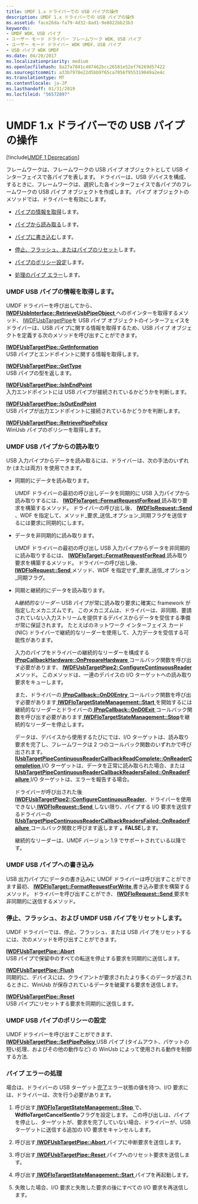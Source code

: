```yaml
---
title: UMDF 1.x ドライバーでの USB パイプの操作
description: UMDF 1.x ドライバーでの USB パイプの操作
ms.assetid: face26da-fa79-4d32-8ad1-9e8022bb23b3
keywords:
- UMDF WDK、USB パイプ
- ユーザー モード ドライバー フレームワーク WDK、USB パイプ
- ユーザー モード ドライバー WDK UMDF、USB パイプ
- USB パイプ WDK UMDF
ms.date: 04/20/2017
ms.localizationpriority: medium
ms.openlocfilehash: 8a27a7841c407462bcc26581e52ef76269d57422
ms.sourcegitcommit: a33b7978e22d5bb9f65ca7056f955319049a2e4c
ms.translationtype: MT
ms.contentlocale: ja-JP
ms.lasthandoff: 01/31/2019
ms.locfileid: "56572897"
---
```

# <a name="working-with-usb-pipes-in-umdf-1x-drivers"></a>UMDF 1.x ドライバーでの USB パイプの操作


[!include[UMDF 1 Deprecation](../umdf-1-deprecation.md)]

フレームワークは、フレームワークの USB パイプ オブジェクトとして USB インターフェイスで各パイプを表します。 ドライバーは、USB デバイスを構成、するときに、フレームワークは、選択した各インターフェイスで各パイプのフレームワークの USB パイプ オブジェクトを作成します。 パイプ オブジェクトのメソッドでは、ドライバーを有効にします。

-   [パイプの情報を取得](#obtaining-umdf-usb-pipe-information)します。

-   [パイプから読み取る](#reading-from-a-umdf-usb-pipe)します。

-   [パイプに書き込む](#writing-to-a-umdf-usb-pipe)します。

-   [停止、フラッシュ、またはパイプのリセット](#stopping-flushing)します。

-   [パイプのポリシー設定](#setting-pipe-policy)します。

-   [処理のパイプ エラー](#handling-pipe-errors)します。

### <a name="obtaining-umdf-usb-pipe-information"></a>UMDF USB パイプの情報を取得します。

UMDF ドライバーを呼び出してから、 [ **IWDFUsbInterface::RetrieveUsbPipeObject** ](https://msdn.microsoft.com/library/windows/hardware/ff560339)へのポインターを取得するメソッド、 [IWDFUsbTargetPipe](https://msdn.microsoft.com/library/windows/hardware/ff560391)を USB パイプ オブジェクトのインターフェイスをドライバーは、USB パイプに関する情報を取得するため、USB パイプ オブジェクトを定義する次のメソッドを呼び出すことができます。

<a href="" id="iwdfusbtargetpipe--getinformation"></a>[**IWDFUsbTargetPipe::GetInformation**](https://msdn.microsoft.com/library/windows/hardware/ff560403)  
USB パイプとエンドポイントに関する情報を取得します。

<a href="" id="iwdfusbtargetpipe--gettype"></a>[**IWDFUsbTargetPipe::GetType**](https://msdn.microsoft.com/library/windows/hardware/ff560406)  
USB パイプの型を返します。

<a href="" id="iwdfusbtargetpipe--isinendpoint"></a>[**IWDFUsbTargetPipe::IsInEndPoint**](https://msdn.microsoft.com/library/windows/hardware/ff560410)  
入力エンドポイントには USB パイプが接続されているかどうかを判断します。

<a href="" id="iwdfusbtargetpipe--isoutendpoint"></a>[**IWDFUsbTargetPipe::IsOutEndPoint**](https://msdn.microsoft.com/library/windows/hardware/ff560414)  
USB パイプが出力エンドポイントに接続されているかどうかを判断します。

<a href="" id="iwdfusbtargetpipe--retrievepipepolicy"></a>[**IWDFUsbTargetPipe::RetrievePipePolicy**](https://msdn.microsoft.com/library/windows/hardware/ff560418)  
WinUsb パイプのポリシーを取得します。

### <a name="reading-from-a-umdf-usb-pipe"></a>UMDF USB パイプからの読み取り

USB 入力パイプからデータを読み取るには、ドライバーは、次の手法のいずれか (または両方) を使用できます。

-   同期的にデータを読み取ります。

    UMDF ドライバーの最初の呼び出しデータを同期的に USB 入力パイプから読み取りするには、 [ **IWDFIoTarget::FormatRequestForRead** ](https://msdn.microsoft.com/library/windows/hardware/ff559233)読み取り要求を構築するメソッド。 ドライバーの呼び出し後、 [ **IWDFIoRequest::Send** ](https://msdn.microsoft.com/library/windows/hardware/ff559149) 、WDF を指定して、メソッド\_要求\_送信\_オプション\_同期フラグを送信するには要求に同期的にします。

-   データを非同期的に読み取ります。

    UMDF ドライバーの最初の呼び出し USB 入力パイプからデータを非同期的に読み取りするには、 [ **IWDFIoTarget::FormatRequestForRead** ](https://msdn.microsoft.com/library/windows/hardware/ff559233)読み取り要求を構築するメソッド。 ドライバーの呼び出し後、 [ **IWDFIoRequest::Send** ](https://msdn.microsoft.com/library/windows/hardware/ff559149)メソッド、WDF を指定せず\_要求\_送信\_オプション\_同期フラグ。

-   同期と継続的にデータを読み取ります。

    A*継続的なリーダー* USB パイプが常に読み取り要求に確実に framework が指定したメカニズムです。 このメカニズムは、ドライバーは、非同期、要請されていない入力ストリームを提供するデバイスからデータを受信する準備が常に保証されます。 たとえばのネットワーク インターフェイス カード (NIC) ドライバーで継続的なリーダーを使用して、入力データを受信する可能性があります。

    入力のパイプをドライバーの継続的なリーダーを構成する[ **IPnpCallbackHardware::OnPrepareHardware** ](https://msdn.microsoft.com/library/windows/hardware/ff556766)コールバック関数を呼び出す必要があります、 [ **IWDFUsbTargetPipe2: ConfigureContinuousReader** ](https://msdn.microsoft.com/library/windows/hardware/ff560395)メソッド。 このメソッドは、一連のデバイスの I/O ターゲットへの読み取り要求をキューします。

    また、ドライバーの[ **IPnpCallback::OnD0Entry** ](https://msdn.microsoft.com/library/windows/hardware/ff556799)コールバック関数を呼び出す必要があります[ **IWDFIoTargetStateManagement::Start** ](https://msdn.microsoft.com/library/windows/hardware/ff559213)を開始するには継続的なリーダーとドライバーの[ **IPnpCallback::OnD0Exit** ](https://msdn.microsoft.com/library/windows/hardware/ff556803)コールバック関数を呼び出す必要があります[ **IWDFIoTargetStateManagement::Stop**](https://msdn.microsoft.com/library/windows/hardware/ff559217)を継続的なリーダーを停止します。

    データは、デバイスから使用するたびにでは、I/O ターゲットは、読み取り要求を完了し、フレームワークは 2 つのコールバック関数のいずれかで呼び出されます。[**IUsbTargetPipeContinuousReaderCallbackReadComplete::OnReaderCompletion** ](https://msdn.microsoft.com/library/windows/hardware/ff556910) I/O ターゲットは、データを正常に読み取られた場合、または[ **IUsbTargetPipeContinuousReaderCallbackReadersFailed::OnReaderFailure** ](https://msdn.microsoft.com/library/windows/hardware/ff556915) I/O ターゲットは、エラーを報告する場合。

    ドライバーが呼び出された後[ **IWDFUsbTargetPipe2::ConfigureContinuousReader**](https://msdn.microsoft.com/library/windows/hardware/ff560395)、ドライバーを使用できない[ **IWDFIoRequest::Send** ](https://msdn.microsoft.com/library/windows/hardware/ff559149)しない限り、パイプする I/O 要求を送信するドライバーの[ **IUsbTargetPipeContinuousReaderCallbackReadersFailed::OnReaderFailure** ](https://msdn.microsoft.com/library/windows/hardware/ff556915)コールバック関数と呼びます返します **。FALSE**します。

    継続的なリーダーは、UMDF バージョン 1.9 でサポートされている以降です。

### <a name="writing-to-a-umdf-usb-pipe"></a>UMDF USB パイプへの書き込み

USB 出力パイプにデータの書き込みに UMDF ドライバーは呼び出すことができます最初、 [ **IWDFIoTarget::FormatRequestForWrite** ](https://msdn.microsoft.com/library/windows/hardware/ff559236)書き込み要求を構築するメソッド。 ドライバーを呼び出すことができ、 [ **IWDFIoRequest::Send** ](https://msdn.microsoft.com/library/windows/hardware/ff559149)要求を非同期的に送信するメソッド。

### <a href="" id="stopping-flushing"></a>停止、フラッシュ、および UMDF USB パイプをリセットします。

UMDF ドライバーでは、停止、フラッシュ、または USB パイプをリセットするには、次のメソッドを呼び出すことができます。

<a href="" id="iwdfusbtargetpipe--abort"></a>[**IWDFUsbTargetPipe::Abort**](https://msdn.microsoft.com/library/windows/hardware/ff560397)  
USB パイプで保留中のすべての転送を停止する要求を同期的に送信します。

<a href="" id="iwdfusbtargetpipe--flush"></a>[**IWDFUsbTargetPipe::Flush**](https://msdn.microsoft.com/library/windows/hardware/ff560400)  
同期的に、デバイスには、クライアントが要求されたより多くのデータが返されるときに、WinUsb が保存されているデータを破棄する要求を送信します。

<a href="" id="iwdfusbtargetpipe--reset"></a>[**IWDFUsbTargetPipe::Reset**](https://msdn.microsoft.com/library/windows/hardware/ff560416)  
USB パイプにリセットする要求を同期的に送信します。

### <a href="" id="setting-pipe-policy"></a>UMDF USB パイプのポリシーの設定

UMDF ドライバーを呼び出すことができます、 [ **IWDFUsbTargetPipe::SetPipePolicy** ](https://msdn.microsoft.com/library/windows/hardware/ff560421) USB パイプ (タイムアウト、パケットの短い処理、およびその他の動作など) の WinUsb によって使用される動作を制御する方法.

### <a name="handling-pipe-errors"></a>パイプ エラーの処理

場合は、ドライバーの USB ターゲット[完了](completing-i-o-requests.md)エラー状態の値を持つ、I/O 要求には、ドライバーは、次を行う必要があります。

1.  呼び出す[ **IWDFIoTargetStateManagement::Stop** ](https://msdn.microsoft.com/library/windows/hardware/ff559217)で、 **WdfIoTargetCancelSentIo**フラグを設定します。 この呼び出しは、パイプを停止し、ターゲットが、要求を完了していない場合、ドライバーが、USB ターゲットに送信する追加の I/O 要求をキャンセルします。

2.  呼び出す[ **IWDFUsbTargetPipe::Abort** ](https://msdn.microsoft.com/library/windows/hardware/ff560397)パイプに中断要求を送信します。

3.  呼び出す[ **IWDFUsbTargetPipe::Reset** ](https://msdn.microsoft.com/library/windows/hardware/ff560416)パイプへのリセット要求を送信します。

4.  呼び出す[ **IWDFIoTargetStateManagement::Start** ](https://msdn.microsoft.com/library/windows/hardware/ff559213)パイプを再起動します。

5.  失敗した場合、I/O 要求と失敗した要求の後にすべての I/O 要求を再送信します。

 

 





